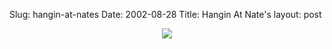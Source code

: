 Slug: hangin-at-nates
Date: 2002-08-28
Title: Hangin At Nate's
layout: post

<div align="center"><a href="http://www.nullgel.com/webcams.html"><img border="0" src="http://media.redmonk.net/images/steveAtNatesPlace.jpeg" /></a></div>

